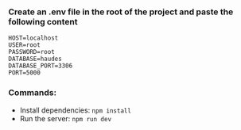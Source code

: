 ### Create an .env file in the root of the project and paste the following content
```
HOST=localhost
USER=root
PASSWORD=root
DATABASE=haudes
DATABASE_PORT=3306
PORT=5000
```
### Commands:
- Install dependencies: `npm install`
- Run the server: `npm run dev`
